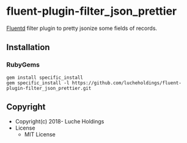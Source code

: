 # fluent-plugin-filter_json_prettier

[Fluentd](https://fluentd.org/) filter plugin to pretty jsonize some fields of records.

## Installation

### RubyGems

```
gem install specific_install
gem specific_install -l https://github.com/lucheholdings/fluent-plugin-filter_json_prettier.git
```

## Copyright

* Copyright(c) 2018- Luche Holdings
* License
  * MIT License